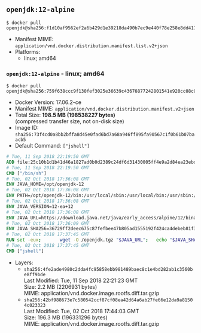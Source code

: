 ## `openjdk:12-alpine`

```console
$ docker pull openjdk@sha256:f1d10af9562ef2a6b429d1e39218da490b7ec9e440f78e258e8dd417f6d3a42a
```

-	Manifest MIME: `application/vnd.docker.distribution.manifest.list.v2+json`
-	Platforms:
	-	linux; amd64

### `openjdk:12-alpine` - linux; amd64

```console
$ docker pull openjdk@sha256:759f638ccc9f130fef3025e36639c43676877242801541e920cc08c073bf6748
```

-	Docker Version: 17.06.2-ce
-	Manifest MIME: `application/vnd.docker.distribution.manifest.v2+json`
-	Total Size: **198.5 MB (198538227 bytes)**  
	(compressed transfer size, not on-disk size)
-	Image ID: `sha256:73f4cd0a8bb2bffa8d45e0fad6bd7a68a946ff895fa90567c1f0b61b07baacb5`
-	Default Command: `["jshell"]`

```dockerfile
# Tue, 11 Sep 2018 22:19:50 GMT
ADD file:25c10b1d1b41d46a1827ad0b0d2389c24df6d31430005ff4e9a2d84ea23ebd42 in / 
# Tue, 11 Sep 2018 22:19:50 GMT
CMD ["/bin/sh"]
# Tue, 02 Oct 2018 17:36:08 GMT
ENV JAVA_HOME=/opt/openjdk-12
# Tue, 02 Oct 2018 17:36:08 GMT
ENV PATH=/opt/openjdk-12/bin:/usr/local/sbin:/usr/local/bin:/usr/sbin:/usr/bin:/sbin:/bin
# Tue, 02 Oct 2018 17:36:08 GMT
ENV JAVA_VERSION=12-ea+12
# Tue, 02 Oct 2018 17:36:08 GMT
ENV JAVA_URL=https://download.java.net/java/early_access/alpine/12/binaries/openjdk-12-ea+12_linux-x64-musl_bin.tar.gz
# Tue, 02 Oct 2018 17:36:09 GMT
ENV JAVA_SHA256=36729ff2deec675c87fefbee47b805ad1555192f424ca4debeb81f30eb1bf587
# Tue, 02 Oct 2018 17:37:45 GMT
RUN set -eux; 		wget -O /openjdk.tgz "$JAVA_URL"; 	echo "$JAVA_SHA256 */openjdk.tgz" | sha256sum -c -; 	mkdir -p "$JAVA_HOME"; 	tar --extract --file /openjdk.tgz --directory "$JAVA_HOME" --strip-components 1; 	rm /openjdk.tgz; 		java -Xshare:dump; 		java --version; 	javac --version
# Tue, 02 Oct 2018 17:37:45 GMT
CMD ["jshell"]
```

-	Layers:
	-	`sha256:4fe2ade4980c2dda4fc95858ebb981489baec8c1e4bd282ab1c3560be8ff9bde`  
		Last Modified: Tue, 11 Sep 2018 22:21:23 GMT  
		Size: 2.2 MB (2206931 bytes)  
		MIME: application/vnd.docker.image.rootfs.diff.tar.gzip
	-	`sha256:42bf988673e7c580542ccf87cf08ea42d64a6ab27fe66e12da9a81504c023323`  
		Last Modified: Tue, 02 Oct 2018 17:44:03 GMT  
		Size: 196.3 MB (196331296 bytes)  
		MIME: application/vnd.docker.image.rootfs.diff.tar.gzip
